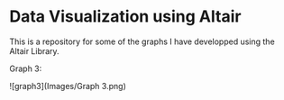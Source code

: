 # Data Visualization using Altair

This is a repository for some of the graphs I have developped using the Altair Library.


Graph 3:

![graph3](Images/Graph 3.png)



